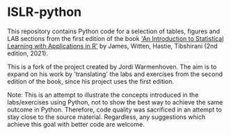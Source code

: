 # ISLR-python
This repository contains Python code for a selection of tables, figures and LAB sections from the first edition of the book <A target="_blank" href='https://www.statlearning.com/'>'An Introduction to Statistical Learning with Applications in R'</A> by James, Witten, Hastie, Tibshirani (2nd edition, 2021).<P>

This is a fork of the project created by Jordi Warmenhoven. The aim is to expand on his work by 'translating' the labs and exercises from the second edition of the book, since his project uses the first edition.

Note: This is an attempt to illustrate the concepts introduced in the labs/exercises using Python, not to show the best way to achieve the same outcome in Python. Therefore, code quality was sacrificed in an attempt to stay close to the source material. Regardless, any suggestions which achieve this goal with better code are welcome.
